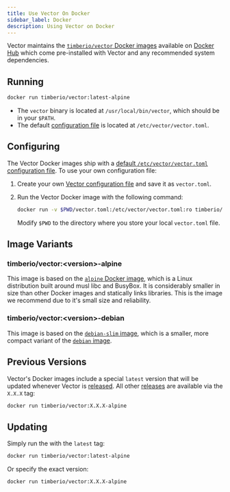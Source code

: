 ```yaml
---
title: Use Vector On Docker
sidebar_label: Docker
description: Using Vector on Docker
---
```


Vector maintains the [`timberio/vector` Docker images][urls.docker_hub_vector]
available on [Docker Hub][urls.docker_hub_vector] which come pre-installed
with Vector and any recommended system dependencies.

## Running

```bash
docker run timberio/vector:latest-alpine
```

* The `vector` binary is located at `/usr/local/bin/vector`, which should be in your `$PATH`.
* The default [configuration file][docs.configuration] is located at `/etc/vector/vector.toml`.

## Configuring

The Vector Docker images ship with a [default `/etc/vector/vector.toml` configuration file][urls.default_configuration].
To use your own configuration file:

1. Create your own [Vector configuration file][docs.configuration] and save it
   as `vector.toml`.

2. Run the Vector Docker image with the following command:

   ```bash
   docker run -v $PWD/vector.toml:/etc/vector/vector.toml:ro timberio/vector:latest-alpine
   ```

   Modify `$PWD` to the directory where you store your local `vector.toml` file.

## Image Variants

### timberio/vector:&lt;version&gt;-alpine

This image is based on the [`alpine` Docker image][urls.docker_alpine], which is
a Linux distribution built around musl libc and BusyBox. It is considerably
smaller in size than other Docker images and statically links libraries. This
is the image we recommend due to it's small size and reliability.

### timberio/vector:&lt;version&gt;-debian

This image is based on the [`debian-slim` image][urls.docker_debian],
which is a smaller, more compact variant of the [`debian` image][urls.docker_debian].

## Previous Versions

Vector's Docker images include a special `latest` version that will be updated
whenever Vector is [released][urls.vector_releases]. All other
[releases][urls.vector_releases] are available via the `X.X.X` tag:

```bash
docker run timberio/vector:X.X.X-alpine
```

## Updating

Simply run the with the `latest` tag:

```bash
docker run timberio/vector:latest-alpine
```

Or specify the exact version:

```bash
docker run timberio/vector:X.X.X-alpine
```


[docs.configuration]: /docs/setup/configuration
[urls.default_configuration]: https://github.com/timberio/vector/blob/master/config/vector.toml
[urls.docker_alpine]: https://hub.docker.com/_/alpine
[urls.docker_debian]: https://hub.docker.com/_/debian
[urls.docker_hub_vector]: https://hub.docker.com/r/timberio/vector
[urls.vector_releases]: https://github.com/timberio/vector/releases
